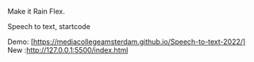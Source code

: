 Make it Rain Flex.

Speech to text, startcode

Demo: [https://mediacollegeamsterdam.github.io/Speech-to-text-2022/]
New :http://127.0.0.1:5500/index.html
